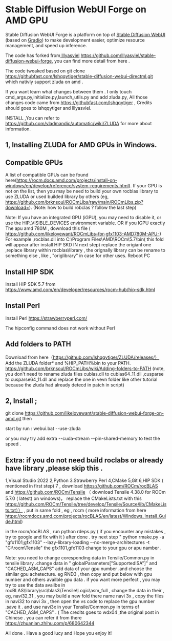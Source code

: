 

# Stable Diffusion WebUI Forge on AMD GPU

Stable Diffusion WebUI Forge is a platform on top of [Stable Diffusion WebUI](https://github.com/AUTOMATIC1111/stable-diffusion-webui) (based on [Gradio](https://www.gradio.app/)) to make development easier, optimize resource management, and speed up inference.

The code has forked from[ lllyasviel](https://github.com/lllyasviel/stable-diffusion-webui-forge) https://github.com/lllyasviel/stable-diffusion-webui-forge, you can find more detail from here .

The code tweaked based on git clone https://githubfast.com/lshqqytiger/stable-diffusion-webui-directml.git which nativly support zluda on amd .

If you want learn what changes between them . I only touch cmd_args.py,initialize.py,launch_utils.py and add zluda.py, All those changes code came  from https://githubfast.com/lshqqytiger , Credits should goes to lshqqytiger and lllyasviel.

INSTALL ,You can refer to https://github.com/vladmandic/automatic/wiki/ZLUDA for more about information.

## 1, Installing ZLUDA for AMD GPUs in Windows.

## Compatible GPUs
A list of compatible GPUs can be found here(https://rocm.docs.amd.com/projects/install-on-windows/en/develop/reference/system-requirements.html). If your GPU is not on the list, then you may be need to build your own rocblas library to use ZLUDA or used builded library by others (eg, https://github.com/brknsoul/ROCmLibs/raw/main/ROCmLibs.zip?download=).
(Note: how to build robclas ? follow the last step)

Note: If you have an integrated GPU (iGPU), you may need to disable it, or use the HIP_VISIBLE_DEVICES environment variable. OR if you IGPU exactly The apu amd 780M , download this file ( https://github.com/likelovewant/ROCmLibs-for-gfx1103-AMD780M-APU-)
For example ,rocblas.dll into C:\Program Files\AMD\ROCm\5.7\bin( this fold will appear after install HIP SKD  IN next step) replace the origianl one ,replace library within rocblas\library , the orignally library can be rename to something else , like , "origlibrary" in case for other uses. Reboot PC

## Install HIP SDK
Install HIP SDK 5.7 from https://www.amd.com/en/developer/resources/rocm-hub/hip-sdk.html

## Install Perl
Install Perl https://strawberryperl.com/

The hipconfig command does not work without Perl

## Add folders to PATH
Download from here（https://github.com/lshqqytiger/ZLUDA/releases/）
Add the ZLUDA folder* and %HIP_PATH%bin to your PATH.
https://github.com/brknsoul/ROCmLibs/wiki/Adding-folders-to-PATH
(note, you don't need to rename zluda files cublas.dll to cublas64_11.dll ,cusparse to cusparse64_11.dll and replace the one in vevn folder like other tutorial because the zluda had already detecd in patch in script)

## 2, Install ;

git clone https://github.com/likelovewant/stable-diffusion-webui-forge-on-amd.git
then


start by run : webui.bat --use-zluda



or you may try add extra --cuda-stream --pin-shared-memory  to test the speed .


## Extra: if you do not need build roclabs or already have library ,please skip this .
1,Visual Studio 2022
2,Python
3.Strawberry Perl
4,CMake
5,Git
6,HIP SDK ( mentioned in first step)
7 , download https://github.com/ROCm/rocBLAS  and https://github.com/ROCm/Tensile （ download Tensile 4.38.0 for ROCm 5.7.0 ( latest) on windows)， replace the CMakeLists.txt with this https://github.com/ROCm/Tensile/tree/develop/Tensile/Source/lib/CMakeLists.txt）） , put in same fold , eg , rocm ( more information from here https://rocmdocs.amd.com/projects/rocBLAS/en/latest/Windows_Install_Guide.html)

in the rocm/rocBLAS , run python rdeps.py ( if you encounter any mistakes , try to google and fix with it )
after done . try next step " python rmake.py -a "gfx1101;gfx1103" --lazy-library-loading --no-merge-architectures -t "C:\rocm\Tensile" the gfx1101,gfx1103 change  to your gpu or apu namber .

Note: you need to change coresponding data in Tensile/Common.py in tensile library .change data in " globalParameters["SupportedISA"]" and "CACHED_ASM_CAPS" add data of your gpu number .and choose the simliar gpu achetecture. eg RND3 , then copy and put below with gpu number and others availble gpu data . if you want more perfect , you may try to use the data availbe in rocBLAS\library\src\blas3\Tensile\Logic\asm_full , change the data in their , eg, navi32,31 , you may build a new fold there name navi 3x , copy the files in navi32 to navi 3x , then open the vs code to replace the gpu number .save it . and use navi3x in your  Tensile/Common.py in terms of  "CACHED_ASM_CAPS" .
( The credits goes to wdx04 ,the original post in Chinese . you can refer it from there https://zhuanlan.zhihu.com/p/680642344

All done . Have a good lucy and Hope you enjoy it!












